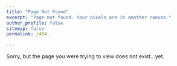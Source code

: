 ```yaml
---
title: "Page Not Found"
excerpt: "Page not found. Your pixels are in another canvas."
author_profile: false
sitemap: false
permalink: /404.

---
```


Sorry, but the page you were trying to view does not exist...yet.
